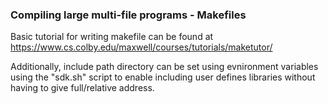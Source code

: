 ### Compiling large multi-file programs - Makefiles
Basic tutorial for writing makefile can be found at https://www.cs.colby.edu/maxwell/courses/tutorials/maketutor/

Additionally, include path directory can be set using evnironment variables using the "sdk.sh" script to enable including user defines libraries without having to give full/relative address.